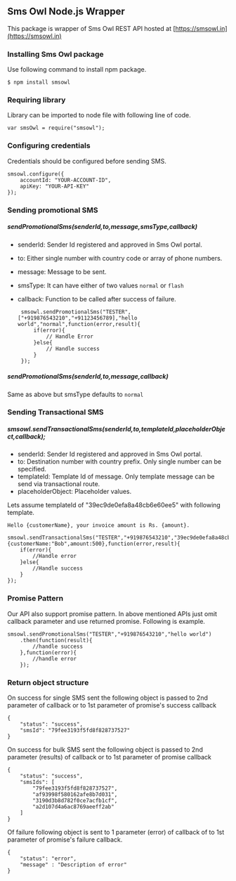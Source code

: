 ## Sms Owl Node.js Wrapper

This package is wrapper of Sms Owl REST API hosted at [https://smsowl.in](https://smsowl.in)


### Installing Sms Owl package

Use following command to install npm package.

	$ npm install smsowl

### Requiring library

Library can be imported to node file with following line of code.

	var smsOwl = require("smsowl");


### Configuring credentials

Credentials should be configured before sending SMS.

	
    smsowl.configure({
        accountId: "YOUR-ACCOUNT-ID",
        apiKey: "YOUR-API-KEY"
    });


### Sending promotional SMS


##### sendPromotionalSms(senderId,to,message,smsType,callback)

 - senderId: Sender Id registered and approved in Sms Owl portal.
 - to: Either single number with country code or array of phone numbers.
 - message: Message to be sent.
 - smsType: It can have either of two values `normal` or `flash`
 - callback: Function to be called after success of failure.



		smsowl.sendPromotionalSms("TESTER",["+919876543210","+91123456789],"hello world","normal",function(error,result){
        	if(error){
            	// Handle Error
        	}else{
           		// Handle success
        	}
   		});


##### sendPromotionalSms(senderId,to,message,callback)

Same as above but smsType defaults to `normal`


### Sending Transactional SMS

##### smsowl.sendTransactionalSms(senderId,to,templateId,placeholderObject,callback);

 - senderId: Sender Id registered and approved in Sms Owl portal.
 - to: Destination number with country prefix. Only single number can be specified.
 - templateId: Template Id of message. Only template message can be send via transactional route.
 - placeholderObject: Placeholder values.

Lets assume templateId of "39ec9de0efa8a48cb6e60ee5" with following template.

	Hello {customerName}, your invoice amount is Rs. {amount}.

    smsowl.sendTransactionalSms("TESTER","+919876543210","39ec9de0efa8a48cb6e60ee5",{customerName:"Bob",amount:500},function(error,result){
        if(error){
            //Handle error
        }else{
            //Handle success
        }
    });



### Promise Pattern

Our API also support promise pattern. In above mentioned APIs just omit callback parameter and use returned promise. Following is example.

	smsowl.sendPromotionalSms("TESTER","+919876543210","hello world")
        .then(function(result){
          	//handle success
        },function(error){
            //handle error
        });


### Return object structure

On success for single SMS sent the following object is passed to 2nd parameter of callback or to 1st parameter of promise's success callback

	{
	    "status": "success",
	    "smsId": "79fee3193f5fd8f828737527"
	}



On success for bulk SMS sent the following object is passed to 2nd parameter (results) of callback or to 1st parameter of promise callback

	{
	    "status": "success",
	    "smsIds": [
	        "79fee3193f5fd8f828737527",
	        "af93998f580162afe8b7d031",
	        "3190d3b8d782f0ce7acfb1cf",
	        "a2d107d4a6ac8769aeeff2ab"
	    ]
	}

Of failure following object is sent to 1 parameter (error) of callback of to 1st parameter of promise's failure callback.
	
	{
	    "status": "error",
	    "message" : "Description of error"
	}